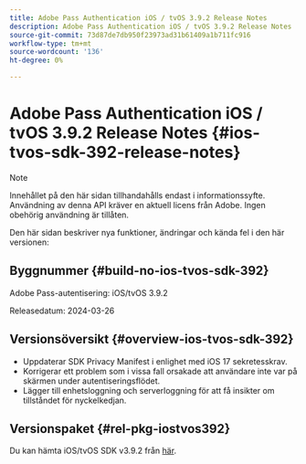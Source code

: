 ```yaml
---
title: Adobe Pass Authentication iOS / tvOS 3.9.2 Release Notes
description: Adobe Pass Authentication iOS / tvOS 3.9.2 Release Notes
source-git-commit: 73d87de7db950f23973ad31b61409a1b711fc916
workflow-type: tm+mt
source-wordcount: '136'
ht-degree: 0%

---
```


# Adobe Pass Authentication iOS / tvOS 3.9.2 Release Notes {#ios-tvos-sdk-392-release-notes}

>[!NOTE]
>
>Innehållet på den här sidan tillhandahålls endast i informationssyfte. Användning av denna API kräver en aktuell licens från Adobe. Ingen obehörig användning är tillåten.

Den här sidan beskriver nya funktioner, ändringar och kända fel i den här versionen:

## Byggnummer {#build-no-ios-tvos-sdk-392}

Adobe Pass-autentisering: iOS/tvOS 3.9.2

Releasedatum: 2024-03-26


## Versionsöversikt {#overview-ios-tvos-sdk-392}

* Uppdaterar SDK Privacy Manifest i enlighet med iOS 17 sekretesskrav.
* Korrigerar ett problem som i vissa fall orsakade att användare inte var på skärmen under autentiseringsflödet.
* Lägger till enhetsloggning och serverloggning för att få insikter om tillståndet för nyckelkedjan.


## Versionspaket {#rel-pkg-iostvos392}

Du kan hämta iOS/tvOS SDK v3.9.2 från [här](https://tve.zendesk.com/hc/en-us/articles/204963209-iOS-tvOS-Native-AccessEnabler-Library).
